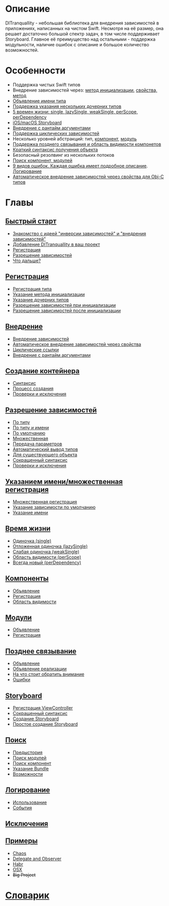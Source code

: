 # Описание
DITranquallity - небольшая библиотека для внедрения зависимостей в приложениях, написанных на чистом Swift. Несмотря на её размер, она решает достаточно большой спектр задач, в том числе поддерживает Storyboard. Главное её преимущество над остальными - поддержка модульности, наличие ошибок с описание и большое количество возможностей.

# Особенности

* Поддержка чистых Swift типов
* Внедрение зависимостей через: [метод инициализации](registration.md#Разрешение-зависимостей-при-инициализации), [свойства, метод](registration.md#Разрешение-зависимостей-после-инициализации)
* [Объявление имени типа](resolve.md#По-типу-и-имени)
* [Поддержка указания нескольких дочерних типов](registration.md#Указание-дочерних-типов)
* [5 времен жизни: single, lazySingle, weakSingle, perScope, perDependency](lifetime.md#Время-жизни)
* [iOS/macOS Storyboard](storyboard.md#storyboard)
* [Внедрение с рантайм аргументами](injection.md#Внедрение-с-рантайм-аргументами)
* [Поддержка циклических зависимостей](injection.md#Циклические-ссылки)
* Несколько уровней абстракций: тип, [компонент](component.md#Компоненты), [модуль](module.md#Модули)
* [Поддержка позднего связывания и область видимости компонетов](lateBinding.md#Позднее-связывание)
* [Краткий синтаксис получения объекта](resolve.md#Сокращенный-синтаксис)
* Безопасный резолвинг из нескольких потоков
* [Поиск компонент, модулей](scan.md#Поиск)
* [9 видов ошибок. Каждая ошибка имеет подробное описание](errors.md#Исключения). [Логирование](log.md#Логирование)
* [Автоматическое внедрение зависимостей через свойства для Obj-C типов](injection.md#Автоматическое-внедрение-зависимостей-через-свойства)

# Главы

## [Быстрый старт](quick_start.md#Быстрый-старт)
* [Знакомство с идеей "инверсии зависимостей" и "внедрения зависимостей"](quick_start.md#Знакомство-с-идеей-инверсии-зависимостей-и-внедрения-зависимостей)
* [Добавление DITranquallity в ваш проект](quick_start.md#Добавление-ditranquillity-в-ваш-проект)
* [Регистрация](quick_start.md#Регистрация)
* [Разрешение зависимостей](quick_start.md#Разрешение-зависимостей)
* [Что дальше?](quick_start.md#Что-дальше)

## [Регистрация](registration.md#Регистрация)
* [Регистрация типа](registration.md#Регистрация-типа)
* [Указание метода инициализации](registration.md#Указание-метода-инициализации)
* [Указание дочерних типов](registration.md#Указание-дочерних-типов)
* [Разрешение зависимостей при инициализации](registration.md#Разрешение-зависимостей-при-инициализации)
* [Разрешение зависимостей после инициализации](registration.md#Разрешение-зависимостей-после-инициализации)

## [Внедрение](injection.md#Внедрение)
* [Внедрение зависимостей](injection.md#Внедрение-зависимостей)
* [Автоматическое внедрение зависимостей через свойства](injection.md#Автоматическое-внедрение-зависимостей-через-свойства)
* [Циклические ссылки](injection.md#Циклические-ссылки)
* [Внедрение с рантайм аргументами](injection.md#Внедрение-с-рантайм-аргументами)

## [Создание контейнера](build.md#Создание-контейнера)
* [Синтаксис](build.md#Синтаксис)
* [Процесс создания](build.md#Процесс-создания)
* [Проверки и исключения](build.md#Проверки-и-исключения)

## [Разрешение зависимостей](resolve.md#Разрешение-зависимостей)
* [По типу](resolve.md#По-типу)
* [По типу и имени](resolve.md#По-типу-и-имени)
* [По умолчанию](resolve.md#По-умолчанию)
* [Множественная](resolve.md#Множественная)
* [Передача параметров](resolve.md#Передача-параметров)
* [Автоматический вывод типов](resolve.md#Автоматический-вывод-типов)
* [Для существующего объекта](resolve.md#Для-существующего-объекта)
* [Сокращенный синтаксис](resolve.md#Сокращенный-синтаксис)
* [Проверки и исключения](resolve.md#Проверки-и-исключения)

## [Указанием имени/множественная регистрация](multi_name_registration.md#Указанием-именимножественная-регистрация)
* [Множественная регистрация](multi_name_registration.md#Множественная-регистрация)
* [Указание зависимости по умолчанию](multi_name_registration.md#Указание-зависимости-по-умолчанию)
* [Указание имени](multi_name_registration.md#Указание-имени)

## [Время жизни](lifetime.md#Время-жизни)
* [Одиночка (single)](lifetime.md#Одиночка-single)
* [Отложенная одиночка (lazySingle)](lifetime.md#Отложенная-одиночка-lazysingle)
* [Слабая одиночка (weakSingle)](lifetime.md#Слабая-одиночка-weaksingle)
* [Область видимости (perScope)](lifetime.md#Область-видимости-perscope)
* [Всегда новый (perDependency)](lifetime.md#Всегда-новый-perdependency)

## [Компоненты](component.md#Компоненты)
* [Объявление](component.md#Объявление)
* [Регистрация](component.md#Регистрация)
* [Область видимости](component.md#Область-видимости)

## [Модули](module.md#Модули)
* [Объявление](module.md#Объявление)
* [Регистрация](module.md#Регистрация)

## [Позднее связывание](lateBinding.md#Позднее-связывание)
* [Объявление](lateBinding.md#Объявление)
* [Объявление реализации](lateBinding.md#Объявление-реализации)
* [На что стоит обратить внимание](lateBinding.md#На-что-стоит-обратить-внимание)
* [Ошибки](lateBinding.md#Ошибки)

## [Storyboard](storyboard.md#storyboard)
* [Регистрация ViewController](storyboard.md#Регистрация-viewcontroller)
* [Сокращенный синтаксис](storyboard.md#Сокращенный-синтаксис)
* [Создание Storyboard](storyboard.md#Создание-storyboard)
* [Простое создание Storyboard](storyboard.md#Простое-создание-storyboard)


## [Поиск](scan.md#Поиск)
* [Предыстория](scan.md#Предыстория)
* [Поиск модулей](scan.md#Поиск-модулей)
* [Поиск компонент](scan.md#Поиск-компонент)
* [Указание Bundle](scan.md#Указание-bundle)
* [Возможности](scan.md#Возможности)

## [Логирование](log.md#Логирование)
* [Использование](log.md#Использование)
* [События](log.md#События)

## [Исключения](errors.md#Исключения)

## [Примеры](sample.md#Примеры)
* [Chaos](sample.md#chaos)
* [Delegate and Observer](sample.md#delegate-and-observer)
* [Habr](sample.md#habr)
* [OSX](sample.md#osx)
* ~~Big Project~~

# [Словарик](glossary.md#Словарик)